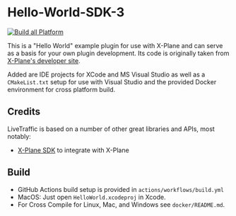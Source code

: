 # Hello-World-SDK-3

[![Build all Platform](https://github.com/TwinFan/HelloWorld-XP/actions/workflows/build.yml/badge.svg)](https://github.com/TwinFan/HelloWorld-XP/actions/workflows/build.yml)

This is a "Hello World" example plugin for use with X-Plane and can serve as a basis for your own plugin development. Its code is originally taken from [X-Plane's developer site](https://developer.x-plane.com/code-sample/hello-world-sdk-3/).

Added are IDE projects for XCode and MS Visual Studio as well as a `CMakeList.txt` setup for use with Visual Studio and the provided Docker environment for cross platform build.


## Credits
LiveTraffic is based on a number of other great libraries and APIs, most notably:
- [X-Plane SDK](https://developer.x-plane.com/sdk/plugin-sdk-documents/) to integrate with X-Plane

## Build

- GitHub Actions build setup is provided in `actions/workflows/build.yml`
- MacOS: Just open `HelloWorld.xcodeproj` in Xcode.
- For Cross Compile for Linux, Mac, and Windows see `docker/README.md`.
